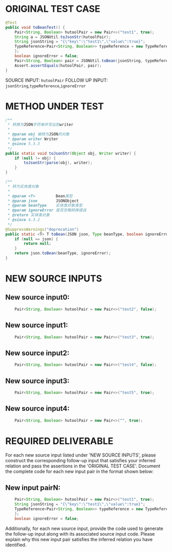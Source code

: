 # ORIGINAL TEST CASE
```java
@Test
public void toBeanTest() {
    Pair<String, Boolean> hutoolPair = new Pair<>("test1", true);
    String a = JSONUtil.toJsonStr(hutoolPair);
    String jsonString = "{\"key\":\"test1\",\"value\":true}";
    TypeReference<Pair<String, Boolean>> typeReference = new TypeReference<Pair<String, Boolean>>() {
    };
    boolean ignoreError = false;
    Pair<String, Boolean> pair = JSONUtil.toBean(jsonString, typeReference, ignoreError);
    Assert.assertEquals(hutoolPair, pair);
}

```
SOURCE INPUT: `hutoolPair`
FOLLOW UP INPUT: `jsonString`,`typeReference`,`ignoreError`


# METHOD UNDER TEST
```java
/**
 * 转换为JSON字符串并写出到writer
 *
 * @param obj 被转为JSON的对象
 * @param writer Writer
 * @since 5.3.3
 */
public static void toJsonStr(Object obj, Writer writer) {
    if (null != obj) {
        toJsonStr(parse(obj), writer);
    }
}

/**
 * 转为实体类对象
 *
 * @param <T>         Bean类型
 * @param json        JSONObject
 * @param beanType    实体类对象类型
 * @param ignoreError 是否忽略转换错误
 * @return 实体类对象
 * @since 4.3.2
 */
@SuppressWarnings("deprecation")
public static <T> T toBean(JSON json, Type beanType, boolean ignoreError) {
    if (null == json) {
        return null;
    }
    return json.toBean(beanType, ignoreError);
}

```


# NEW SOURCE INPUTS
## New source input0:
```java
    Pair<String, Boolean> hutoolPair = new Pair<>("test2", false);
```

## New source input1:
```java
    Pair<String, Boolean> hutoolPair = new Pair<>("test3", true);
```

## New source input2:
```java
    Pair<String, Boolean> hutoolPair = new Pair<>("test4", false);
```

## New source input3:
```java
    Pair<String, Boolean> hutoolPair = new Pair<>("test5", true);
```

## New source input4:
```java
    Pair<String, Boolean> hutoolPair = new Pair<>("", true);
```



# REQUIRED DELIVERABLE
For each new source input listed under 'NEW SOURCE INPUTS', please construct the corresponding follow-up input that satisfies your inferred relation and pass the assertions in the 'ORIGINAL TEST CASE'. Document the complete code for each new input pair in the format shown below:
## New input pairN:
```java
    Pair<String, Boolean> hutoolPair = new Pair<>("test1", true);
    String jsonString = "{\"key\":\"test1\",\"value\":true}";
    TypeReference<Pair<String, Boolean>> typeReference = new TypeReference<Pair<String, Boolean>>() {
    };
    boolean ignoreError = false;
```

Additionally, for each new source input, provide the code used to generate the follow-up input along with its associated source input code. Please explain why this new input pair satisfies the inferred relation you have identified.